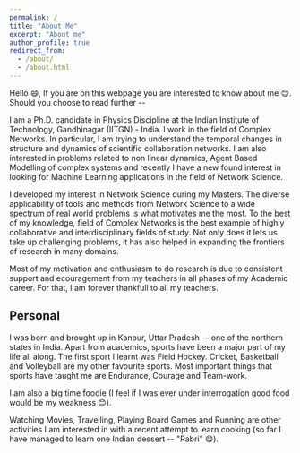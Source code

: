 ```yaml
---
permalink: /
title: "About Me"
excerpt: "About me"
author_profile: true
redirect_from: 
  - /about/
  - /about.html
---
```


Hello :smile:, If you are on this webpage you are interested to know about me :blush:. Should you choose to read further -- 

I am a Ph.D. candidate in Physics Discipline at the Indian Institute of Technology, Gandhinagar (IITGN) - India. I work in the field of Complex Networks. In particular, I am trying to understand the temporal changes in structure and dynamics of scientific collaboration networks. I am also interested in problems related to non linear dynamics, Agent Based Modelling of complex systems and recently I have a new found interest in looking for Machine Learning applications in the field of Network Science. 

I developed my interest in Network Science during my Masters. The diverse applicability of tools and methods from Network Science to a wide spectrum of real world problems is what motivates me the most. To the best of my knowledge, field of Complex Networks is the best example of highly collaborative and interdisciplinary fields of study. Not only does it lets us take up challenging problems, it has also helped in expanding the frontiers of research in many domains. 

Most of my motivation and enthusiasm to do research is due to consistent support and ecouragement from my teachers in all phases of my Academic career. For that, I am forever thankfull to all my teachers.

## Personal 

I was born and brought up in Kanpur, Uttar Pradesh -- one of the northern states in India. Apart from academics, sports have been a major part of my life all along. The first sport I learnt was Field Hockey. Cricket, Basketball and Volleyball are my other favourite sports. Most important things that sports have taught me are Endurance, Courage and Team-work. 

I am also a big time foodie (I feel if I was ever under interrogation good food would be my weakness :blush:).

Watching Movies, Travelling, Playing Board Games and Running are other activities I am interested in with a recent attempt to learn cooking (so far I have managed to learn one Indian dessert -- "Rabri" :yum:).
